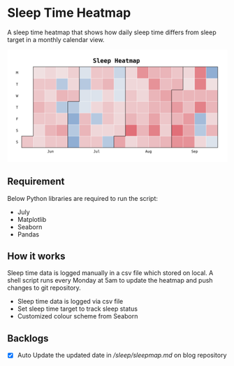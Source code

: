 # Sleep Time Heatmap

A sleep time heatmap that shows how daily sleep time differs from sleep target in a monthly calendar view.

![demo](Sample/heatmap_demo.png)
## Requirement

Below Python libraries are required to run the script:

- July
- Matplotlib
- Seaborn
- Pandas

## How it works

Sleep time data is logged manually in a csv file which stored on local. A shell script runs every Monday at 5am to update the heatmap and push changes to git repository.

- Sleep time data is logged via csv file
- Set sleep time target to track sleep status
- Customized colour scheme from Seaborn

## Backlogs

- [x] Auto Update the updated date in */sleep/sleepmap.md* on blog repository